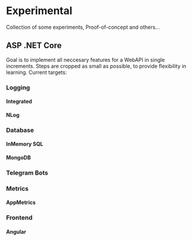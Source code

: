 # Experimental
Collection of some experiments, Proof-of-concept and others...

## ASP .NET Core
Goal is to implement all neccesary features for a WebAPI in single increments.
Steps are cropped as small as possible, to provide flexibility in learning.
Current targets:
### Logging
#### Integrated
#### NLog
### Database
#### InMemory SQL
#### MongoDB
### Telegram Bots
### Metrics
#### AppMetrics
### Frontend
#### Angular
